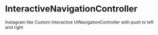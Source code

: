 # InteractiveNavigationController
Instagram like Custom Interactive UINavigationController with push to left and right
